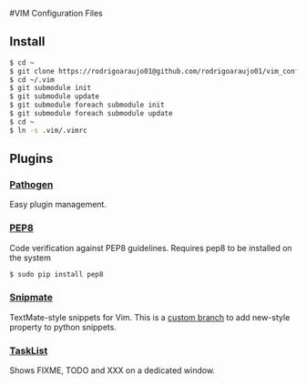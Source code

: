 #VIM Configuration Files

## Install

```bash
$ cd ~
$ git clone https://rodrigoaraujo01@github.com/rodrigoaraujo01/vim_config.git .vim
$ cd ~/.vim
$ git submodule init
$ git submodule update
$ git submodule foreach submodule init
$ git submodule foreach submodule update
$ cd ~
$ ln -s .vim/.vimrc
```

## Plugins

### [Pathogen][]

Easy plugin management.

### [PEP8][]

Code verification against PEP8 guidelines.
Requires pep8 to be installed on the system
```bash
$ sudo pip install pep8
```

### [Snipmate][]

TextMate-style snippets for Vim.
This is a [custom branch][CustomSnipmate] to add new-style property to python snippets.

### [TaskList][]

Shows FIXME, TODO and XXX on a dedicated window.

[Pathogen]:       https://github.com/tpope/vim-pathogen
[PEP8]:           https://github.com/cburroughs/pep8.py
[Snipmate]:       https://github.com/msanders/snipmate.vim
[CustomSnipmate]: https://github.com/rodrigoaraujo01/snipmate.vim
[TaskList]:       https://github.com/vim-scripts/TaskList.vim
